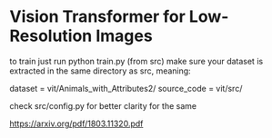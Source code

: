 # Vision Transformer for Low-Resolution Images

to train just run python train.py (from src)
make sure your dataset is extracted in the same directory as src, meaning:


dataset = vit/Animals_with_Attributes2/
source_code = vit/src/

check src/config.py for better clarity for the same


https://arxiv.org/pdf/1803.11320.pdf

